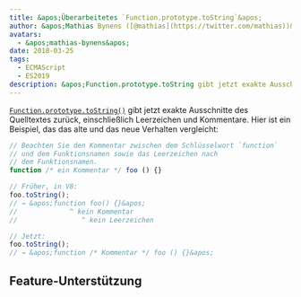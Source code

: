 ```yaml
---
title: &apos;Überarbeitetes `Function.prototype.toString`&apos;
author: &apos;Mathias Bynens ([@mathias](https://twitter.com/mathias))&apos;
avatars:
  - &apos;mathias-bynens&apos;
date: 2018-03-25
tags:
  - ECMAScript
  - ES2019
description: &apos;Function.prototype.toString gibt jetzt exakte Ausschnitte des Quelltextes zurück, einschließlich Leerzeichen und Kommentare.&apos;
---
```

[`Function.prototype.toString()`](https://tc39.es/Function-prototype-toString-revision/) gibt jetzt exakte Ausschnitte des Quelltextes zurück, einschließlich Leerzeichen und Kommentare. Hier ist ein Beispiel, das das alte und das neue Verhalten vergleicht:

<!--truncate-->
```js
// Beachten Sie den Kommentar zwischen dem Schlüsselwort `function`
// und dem Funktionsnamen sowie das Leerzeichen nach
// dem Funktionsnamen.
function /* ein Kommentar */ foo () {}

// Früher, in V8:
foo.toString();
// → &apos;function foo() {}&apos;
//             ^ kein Kommentar
//                ^ kein Leerzeichen

// Jetzt:
foo.toString();
// → &apos;function /* Kommentar */ foo () {}&apos;
```

## Feature-Unterstützung

<feature-support chrome="66 /blog/v8-release-66#function-tostring"
                 firefox="ja"
                 safari="nein"
                 nodejs="8"
                 babel="nein"></feature-support>

